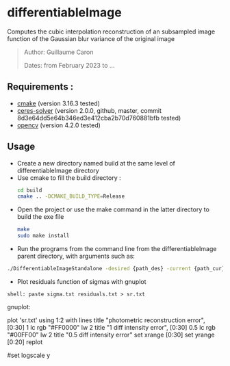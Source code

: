 # differentiableImage
Computes the cubic interpolation reconstruction of an subsampled image function of the Gaussian blur variance of the original image

> Author: Guillaume Caron
>
> Dates: from February 2023 to ...

## Requirements : 

- [cmake](https://cmake.org/download/) (version 3.16.3 tested)
- [ceres-solver](https://github.com/ceres-solver/ceres-solver/tree/2.0.0) (version 2.0.0, github, master, commit 8d3e64dd5e64b346ed3e412cba2b70d760881bfb tested)
- [opencv](https://docs.opencv.org/4.x/d7/d9f/tutorial_linux_install.html) (version 4.2.0 tested)

## Usage

- Create a new directory named build at the same level of differentiableImage directory
- Use cmake to fill the build directory :
     ```bash
     cd build
     cmake .. -DCMAKE_BUILD_TYPE=Release 
     ```
- Open the project or use the make command in the latter directory to build the exe file 
     ```bash
     make 
     sudo make install
     ```
- Run the programs from the command line from the differentiableImage parent directory, with arguments such as:

```bash
./DifferentiableImageStandalone -desired {path_des} -current {path_cur}  {[optinals] --display=false -mask mask}
```

- Plot residuals function of sigmas with gnuplot
```
shell: paste sigma.txt residuals.txt > sr.txt
```

gnuplot: 

plot 'sr.txt' using 1:2 with lines title "photometric reconstruction error", [0:30] 1 lc rgb "#FF0000" lw 2 title "1 diff intensity error", [0:30] 0.5 lc rgb "#00FF00" lw 2 title "0.5 diff intensity error"
set xrange [0:30]
set yrange [0:20]
replot

#set logscale y